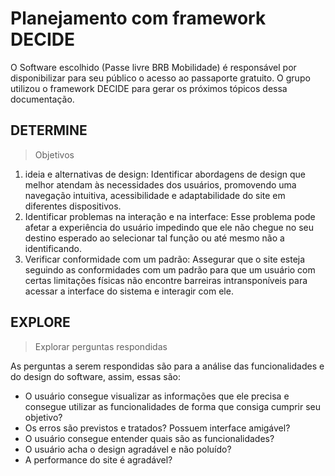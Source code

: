 # Planejamento com framework DECIDE

O Software escolhido (Passe livre BRB Mobilidade) é responsável por disponibilizar para seu público o acesso ao passaporte gratuito.
O grupo utilizou o framework DECIDE para gerar os próximos tópicos dessa documentação.

## DETERMINE
> Objetivos

1. ideia e alternativas de design: Identificar abordagens de design que melhor atendam às necessidades dos usuários, promovendo uma navegação intuitiva, acessibilidade e adaptabilidade do site em diferentes dispositivos.
2. Identificar problemas na interação e na interface: Esse problema pode afetar a experiência do usuário impedindo que ele não chegue no seu destino esperado ao selecionar tal função ou até mesmo não a identificando. 
3. Verificar conformidade com um padrão: Assegurar que o site esteja seguindo as conformidades com um padrão para que um usuário com certas limitações físicas não encontre barreiras intransponíveis para acessar a interface do sistema e interagir com ele. 

## EXPLORE
> Explorar perguntas respondidas

As perguntas a serem respondidas são para a análise das funcionalidades e do design do software, assim, essas são:

- O usuário consegue visualizar as informações que ele precisa e consegue utilizar as funcionalidades de forma que consiga cumprir seu objetivo?
- Os erros são previstos e tratados? Possuem interface amigável?
- O usuário consegue entender quais são as funcionalidades?
- O usuário acha o design agradável e não poluído?
- A performance do site é agradável? 
